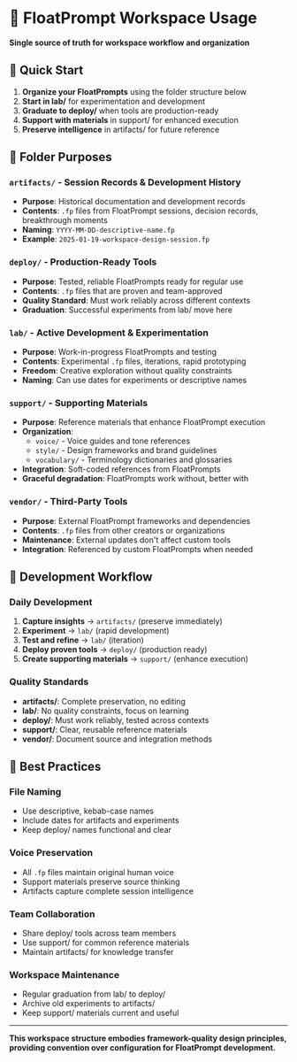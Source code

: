 # 📁 FloatPrompt Workspace Usage

**Single source of truth for workspace workflow and organization**

## 🎯 Quick Start

1. **Organize your FloatPrompts** using the folder structure below
2. **Start in lab/** for experimentation and development
3. **Graduate to deploy/** when tools are production-ready
4. **Support with materials** in support/ for enhanced execution
5. **Preserve intelligence** in artifacts/ for future reference

## 📂 Folder Purposes

### `artifacts/` - Session Records & Development History
- **Purpose**: Historical documentation and development records
- **Contents**: `.fp` files from FloatPrompt sessions, decision records, breakthrough moments
- **Naming**: `YYYY-MM-DD-descriptive-name.fp`
- **Example**: `2025-01-19-workspace-design-session.fp`

### `deploy/` - Production-Ready Tools
- **Purpose**: Tested, reliable FloatPrompts ready for regular use
- **Contents**: `.fp` files that are proven and team-approved
- **Quality Standard**: Must work reliably across different contexts
- **Graduation**: Successful experiments from lab/ move here

### `lab/` - Active Development & Experimentation
- **Purpose**: Work-in-progress FloatPrompts and testing
- **Contents**: Experimental `.fp` files, iterations, rapid prototyping
- **Freedom**: Creative exploration without quality constraints
- **Naming**: Can use dates for experiments or descriptive names

### `support/` - Supporting Materials
- **Purpose**: Reference materials that enhance FloatPrompt execution
- **Organization**:
  - `voice/` - Voice guides and tone references
  - `style/` - Design frameworks and brand guidelines
  - `vocabulary/` - Terminology dictionaries and glossaries
- **Integration**: Soft-coded references from FloatPrompts
- **Graceful degradation**: FloatPrompts work without, better with

### `vendor/` - Third-Party Tools
- **Purpose**: External FloatPrompt frameworks and dependencies
- **Contents**: `.fp` files from other creators or organizations
- **Maintenance**: External updates don't affect custom tools
- **Integration**: Referenced by custom FloatPrompts when needed

## 🔄 Development Workflow

### **Daily Development**
1. **Capture insights** → `artifacts/` (preserve immediately)
2. **Experiment** → `lab/` (rapid development)
3. **Test and refine** → `lab/` (iteration)
4. **Deploy proven tools** → `deploy/` (production ready)
5. **Create supporting materials** → `support/` (enhance execution)

### **Quality Standards**
- **artifacts/**: Complete preservation, no editing
- **lab/**: No quality constraints, focus on learning
- **deploy/**: Must work reliably, tested across contexts
- **support/**: Clear, reusable reference materials
- **vendor/**: Document source and integration methods

## 🎯 Best Practices

### **File Naming**
- Use descriptive, kebab-case names
- Include dates for artifacts and experiments
- Keep deploy/ names functional and clear

### **Voice Preservation**
- All `.fp` files maintain original human voice
- Support materials preserve source thinking
- Artifacts capture complete session intelligence

### **Team Collaboration**
- Share deploy/ tools across team members
- Use support/ for common reference materials
- Maintain artifacts/ for knowledge transfer

### **Workspace Maintenance**
- Regular graduation from lab/ to deploy/
- Archive old experiments to artifacts/
- Keep support/ materials current and useful

---

**This workspace structure embodies framework-quality design principles, providing convention over configuration for FloatPrompt development.** 